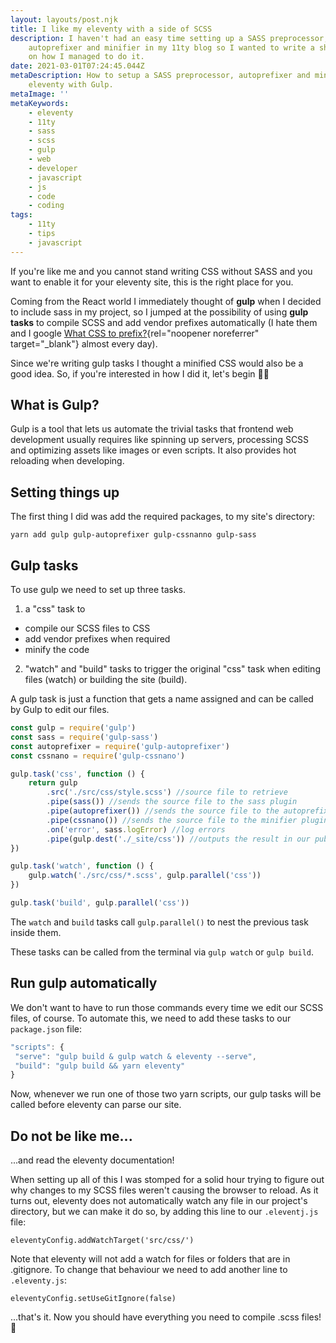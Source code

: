 ```yaml
---
layout: layouts/post.njk
title: I like my eleventy with a side of SCSS
description: I haven't had an easy time setting up a SASS preprocessor,
    autoprefixer and minifier in my 11ty blog so I wanted to write a short guide
    on how I managed to do it.
date: 2021-03-01T07:24:45.044Z
metaDescription: How to setup a SASS preprocessor, autoprefixer and minifier for
    eleventy with Gulp.
metaImage: ''
metaKeywords:
    - eleventy
    - 11ty
    - sass
    - scss
    - gulp
    - web
    - developer
    - javascript
    - js
    - code
    - coding
tags:
    - 11ty
    - tips
    - javascript
---
```


If you're like me and you cannot stand writing CSS without SASS and you want to enable it for your eleventy site, this is the right place for you.

Coming from the React world I immediately thought of **gulp** when I decided to include sass in my project, so I jumped at the possibility of using **gulp tasks** to compile SCSS and add vendor prefixes automatically (I hate them and I google [What CSS to prefix?](http://shouldiprefix.com/){rel="noopener noreferrer" target="\_blank"} almost every day).

Since we're writing gulp tasks I thought a minified CSS would also be a good idea.
So, if you're interested in how I did it, let's begin 💪🏻

## What is Gulp?

Gulp is a tool that lets us automate the trivial tasks that frontend web development usually requires like spinning up servers, processing SCSS and optimizing assets like images or even scripts. It also provides hot reloading when developing.

## Setting things up

The first thing I did was add the required packages, to my site's directory:

```
yarn add gulp gulp-autoprefixer gulp-cssnanno gulp-sass
```

## Gulp tasks

To use gulp we need to set up three tasks.

1. a "css" task to

-   compile our SCSS files to CSS
-   add vendor prefixes when required
-   minify the code

2. "watch" and "build" tasks to trigger the original "css" task when editing files (watch) or building the site (build).

A gulp task is just a function that gets a name assigned and can be called by Gulp to edit our files.

```js
const gulp = require('gulp')
const sass = require('gulp-sass')
const autoprefixer = require('gulp-autoprefixer')
const cssnano = require('gulp-cssnano')

gulp.task('css', function () {
    return gulp
        .src('./src/css/style.scss') //source file to retrieve
        .pipe(sass()) //sends the source file to the sass plugin
        .pipe(autoprefixer()) //sends the source file to the autoprefixer plugin
        .pipe(cssnano()) //sends the source file to the minifier plugin
        .on('error', sass.logError) //log errors
        .pipe(gulp.dest('./_site/css')) //outputs the result in our public dir
})

gulp.task('watch', function () {
    gulp.watch('./src/css/*.scss', gulp.parallel('css'))
})

gulp.task('build', gulp.parallel('css'))
```

The `watch` and `build` tasks call `gulp.parallel()` to nest the previous task inside them.

These tasks can be called from the terminal via `gulp watch` or `gulp build`.

## Run gulp automatically

We don't want to have to run those commands every time we edit our SCSS files, of course. To automate this, we need to add these tasks to our `package.json` file:

```js
"scripts": {
 "serve": "gulp build & gulp watch & eleventy --serve",
 "build": "gulp build && yarn eleventy"
}
```

Now, whenever we run one of those two yarn scripts, our gulp tasks will be called before eleventy can parse our site.

## Do not be like me...

...and read the eleventy documentation!

When setting up all of this I was stomped for a solid hour trying to figure out why changes to my SCSS files weren't causing the browser to reload.
As it turns out, eleventy does not automatically watch any file in our project's directory, but we can make it do so, by adding this line to our `.eleventj.js` file:

```
eleventyConfig.addWatchTarget('src/css/')
```

Note that eleventy will not add a watch for files or folders that are in .gitignore.
To change that behaviour we need to add another line to `.eleventy.js`:

```
eleventyConfig.setUseGitIgnore(false)
```

...that's it. Now you should have everything you need to compile .scss files! 🚀

